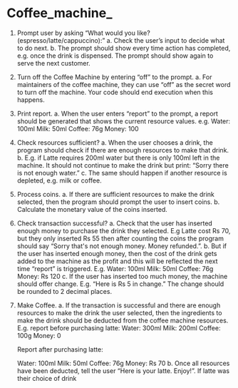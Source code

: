 # Coffee_machine_
1. Prompt user by asking “What would you like? (espresso/latte/cappuccino):”
  a. Check the user’s input to decide what to do next.
  b. The prompt should show every time action has completed, e.g. once the drink is
     dispensed. The prompt should show again to serve the next customer.

2. Turn off the Coffee Machine by entering “off” to the prompt.
  a. For maintainers of the coffee machine, they can use “off” as the secret word to turn off
     the machine. Your code should end execution when this happens.

3. Print report.
  a. When the user enters “report” to the prompt, a report should be generated that shows
    the current resource values. e.g.
    Water: 100ml
    Milk: 50ml
    Coffee: 76g
    Money: 100
  
4. Check resources sufficient?
  a. When the user chooses a drink, the program should check if there are enough
     resources to make that drink.
  b. E.g. if Latte requires 200ml water but there is only 100ml left in the machine. It should
     not continue to make the drink but print: “Sorry there is not enough water.”
  c. The same should happen if another resource is depleted, e.g. milk or coffee.

5. Process coins.
  a. If there are sufficient resources to make the drink selected, then the program should
     prompt the user to insert coins.
  b. Calculate the monetary value of the coins inserted. 

6. Check transaction successful?
  a. Check that the user has inserted enough money to purchase the drink they selected.
     E.g Latte cost Rs 70, but they only inserted Rs 55 then after counting the coins the
    program should say “Sorry that's not enough money. Money refunded.”.
  b. But if the user has inserted enough money, then the cost of the drink gets added to the
    machine as the profit and this will be reflected the next time “report” is triggered. E.g.
    Water: 100ml
    Milk: 50ml
    Coffee: 76g
    Money: Rs 120
  c. If the user has inserted too much money, the machine should offer change.
    E.g. “Here is Rs 5  in change.” The change should be rounded to 2 decimal
    places.

7. Make Coffee.
  a. If the transaction is successful and there are enough resources to make the drink the
    user selected, then the ingredients to make the drink should be deducted from the
    coffee machine resources.
    E.g. report before purchasing latte:
    Water: 300ml
    Milk: 200ml
    Coffee: 100g
    Money: 0
    
    Report after purchasing latte:
   
    Water: 100ml
    Milk: 50ml
    Coffee: 76g
    Money: Rs 70
  b. Once all resources have been deducted, tell the user “Here is your latte. Enjoy!”. If
     latte was their choice of drink

